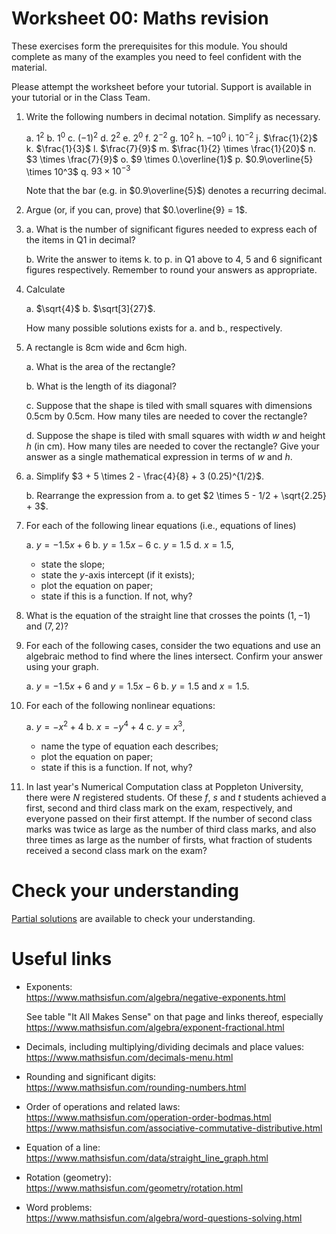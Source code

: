 # Worksheet 00: Maths revision

These exercises form the prerequisites for this module. You should complete as many of the examples you need to feel confident with the material.

Please attempt the worksheet before your tutorial. Support is available in your tutorial or in the Class Team.

1.  Write the following numbers in decimal notation. Simplify as necessary.

    a.  $1^2$
    b.  $1^0$
    c.  $(-1)^2$
    d.  $2^2$
    e.  $2^0$
    f.  $2^{-2}$
    g.  $10^2$
    h.  $-10^0$
    i.  $10^{-2}$
    j.  $\frac{1}{2}$
    k.  $\frac{1}{3}$
    l.  $\frac{7}{9}$
    m.  $\frac{1}{2} \times \frac{1}{20}$
    n.  $3 \times \frac{7}{9}$
    o.  $9 \times 0.\overline{1}$
    p.  $0.9\overline{5} \times 10^3$
    q.  $93 \times 10^{-3}$

    Note that the bar (e.g. in $0.9\overline{5}$) denotes a recurring decimal.

2.  Argue (or, if you can, prove) that $0.\overline{9} = 1$.

3.  a.  What is the number of significant figures needed to express each of the items in Q1 in decimal?

    b.  Write the answer to items k. to p. in Q1 above to 4, 5 and 6 significant figures respectively. Remember to round your answers as appropriate.

4.  Calculate

    a.  $\sqrt{4}$
    b.  $\sqrt[3]{27}$.

    How many possible solutions exists for a. and b., respectively.

5.  A rectangle is 8cm wide and 6cm high.

    a.  What is the area of the rectangle?

    b.  What is the length of its diagonal?

    c.  Suppose that the shape is tiled with small squares with dimensions 0.5cm by 0.5cm. How many tiles are needed to cover the rectangle?

    d.  Suppose the shape is tiled with small squares with width $w$ and height $h$ (in cm). How many tiles are needed to cover the rectangle? Give your answer as a single mathematical expression in terms of $w$ and $h$.

6.  a.  Simplify $3 + 5 \times 2 - \frac{4}{8} + 3 (0.25)^{1/2}$.

    b.  Rearrange the expression from a. to get $2 \times 5 - 1/2 + \sqrt{2.25} + 3$.

7.  For each of the following linear equations (i.e., equations of lines)

    a.  $y = -1.5 x + 6$
    b.  $y = 1.5 x - 6$
    c.  $y = 1.5$
    d.  $x = 1.5$,

    -   state the slope;
    -   state the $y$-axis intercept (if it exists);
    -   plot the equation on paper;
    -   state if this is a function. If not, why?

8.  What is the equation of the straight line that crosses the points $(1, -1)$ and $(7, 2)$?

9.  For each of the following cases, consider the two equations and use an algebraic method to find where the lines intersect. Confirm your answer using your graph.

    a.  $y = -1.5x + 6$ and $y = 1.5x - 6$
    b.  $y = 1.5$ and $x = 1.5$.

10. For each of the following nonlinear equations:

    a.  $y = -x^2 + 4$
    b.  $x = -y^4 + 4$
    c.  $y = x^3$,

    -   name the type of equation each describes;
    -   plot the equation on paper;
    -   state if this is a function. If not, why?

11. In last year's Numerical Computation class at Poppleton University, there were $N$ registered students. Of these $f$, $s$ and $t$ students achieved a first, second and third class mark on the exam, respectively, and everyone passed on their first attempt. If the number of second class marks was twice as large as the number of third class marks, and also three times as large as the number of firsts, what fraction of students received a second class mark on the exam?

# Check your understanding

[Partial solutions](./ws00_implemented) are available to check your understanding.

# Useful links

-   Exponents:\
    <https://www.mathsisfun.com/algebra/negative-exponents.html>

    See table "It All Makes Sense" on that page and links thereof, especially\
    <https://www.mathsisfun.com/algebra/exponent-fractional.html>

-   Decimals, including multiplying/dividing decimals and place values:\
    <https://www.mathsisfun.com/decimals-menu.html>

-   Rounding and significant digits:\
    <https://www.mathsisfun.com/rounding-numbers.html>

-   Order of operations and related laws:\
    <https://www.mathsisfun.com/operation-order-bodmas.html>\
    <https://www.mathsisfun.com/associative-commutative-distributive.html>

-   Equation of a line:\
    <https://www.mathsisfun.com/data/straight_line_graph.html>

-   Rotation (geometry):\
    <https://www.mathsisfun.com/geometry/rotation.html>

-   Word problems:\
    <https://www.mathsisfun.com/algebra/word-questions-solving.html>
